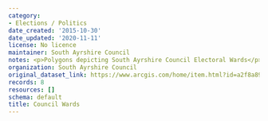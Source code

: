 ```yaml
---
category:
- Elections / Politics
date_created: '2015-10-30'
date_updated: '2020-11-11'
license: No licence
maintainer: South Ayrshire Council
notes: <p>Polygons depicting South Ayrshire Council Electoral Wards</p>
organization: South Ayrshire Council
original_dataset_link: https://www.arcgis.com/home/item.html?id=a2f8a89dc3e7448c96dbd0e2b7de6e5b
records: 8
resources: []
schema: default
title: Council Wards
---
```

